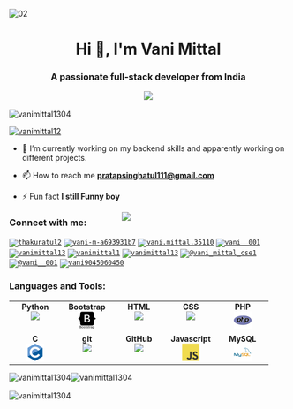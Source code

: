 ![02](https://user-images.githubusercontent.com/98648970/166180404-66f8aa20-eb8d-4234-872f-5cca67b0ccf7.jpg)

<h1 align="center">Hi 👋, I'm Vani Mittal</h1>
<h3 align="center">A passionate full-stack developer from India</h3>
<div id="header" align="center">
  <img src="https://i.pinimg.com/originals/e7/26/c7/e726c74ac081eed50feee1433d12c998.gif" width="100"/>
</div>

<p align="left"> <img src="https://komarev.com/ghpvc/?username=vanimittal1304&label=Profile%20views&color=0e75b6&style=flat" alt="vanimittal1304" /> </p>

<p align="left"> <a href="https://twitter.com/vanimittal12" target="blank"><img src="https://img.shields.io/twitter/follow/vanimittal12?logo=twitter&style=for-the-badge" alt="vanimittal12" /></a> </p>

- 🔭 I’m currently working on my backend skills and apparently working on different projects.

- 📫 How to reach me **pratapsinghatul111@gmail.com**

- ⚡ Fun fact **I still Funny boy**
<div id="header" >
  <img align="right" src="https://res.cloudinary.com/practicaldev/image/fetch/s--2bZIjPGC--/c_limit%2Cf_auto%2Cfl_progressive%2Cq_66%2Cw_880/https://dev-to-uploads.s3.amazonaws.com/i/d4tvukbt5mra37cvwklk.gif" width="300"/>
</div>
<h3 align="left">Connect with me:</h3>
<p align="left">
<code><a href="https://twitter.com/thakuratul_28"><img align="center" src="https://raw.githubusercontent.com/rahuldkjain/github-profile-readme-generator/master/src/images/icons/Social/twitter.svg" alt="thakuratul2" width="30" /></a></code>
<code><a href="https://linkedin.com/in/vani-m-a693931b7" target="blank"><img align="center" src="https://raw.githubusercontent.com/rahuldkjain/github-profile-readme-generator/master/src/images/icons/Social/linked-in-alt.svg" alt="vani-m-a693931b7" height="30" width="30" /></a></code>
<code><a href="https://fb.com/vani.mittal.35110" target="blank"><img align="center" src="https://raw.githubusercontent.com/rahuldkjain/github-profile-readme-generator/master/src/images/icons/Social/facebook.svg" alt="vani.mittal.35110" height="30" width="30" /></a></code>
<code><a href="https://instagram.com/vani__001" target="blank"><img align="center" src="https://raw.githubusercontent.com/rahuldkjain/github-profile-readme-generator/master/src/images/icons/Social/instagram.svg" alt="vani__001" height="30" width="30" /></a></code>
<code><a href="https://dribbble.com/vanimittal13" target="blank"><img align="center" src="https://raw.githubusercontent.com/rahuldkjain/github-profile-readme-generator/master/src/images/icons/Social/dribbble.svg" alt="vanimittal13" height="30" width="30" /></a></code>
<code><a href="https://www.behance.net/vanimittal1" target="blank"><img align="center" src="https://raw.githubusercontent.com/rahuldkjain/github-profile-readme-generator/master/src/images/icons/Social/behance.svg" alt="vanimittal1" height="30" width="30" /></a></code>
<code><a href="https://www.codechef.com/users/vanimittal13" target="blank"><img align="center" src="https://cdn.jsdelivr.net/npm/simple-icons@3.1.0/icons/codechef.svg" alt="vanimittal13" height="30" width="30" /></a></code>
<code><a href="https://www.hackerrank.com/@vani_mittal_cse1" target="blank"><img align="center" src="https://raw.githubusercontent.com/rahuldkjain/github-profile-readme-generator/master/src/images/icons/Social/hackerrank.svg" alt="@vani_mittal_cse1" height="30" width="30" /></a></code>
<code><a href="https://www.hackerearth.com/@vani__001" target="blank"><img align="center" src="https://raw.githubusercontent.com/rahuldkjain/github-profile-readme-generator/master/src/images/icons/Social/hackerearth.svg" alt="@vani__001" height="30" width="30" /></a></code>
<code><a href="https://auth.geeksforgeeks.org/user/vani9045060450" target="blank"><img align="center" src="https://raw.githubusercontent.com/rahuldkjain/github-profile-readme-generator/master/src/images/icons/Social/geeks-for-geeks.svg" alt="vani9045060450" height="30" width="30" /></a></code>
</p>

<h3 align="left">Languages and Tools:</h3>
<table width="320px">
    <tbody>
        <tr valign="top">
            <td width="80px" align="center">
            <span><strong>Python</strong></span><br>
            <a href="https://www.python.org" target="_blank" rel="noreferrer">
            <img height="32px" src="https://cdn.jsdelivr.net/gh/devicons/devicon/icons/python/python-original.svg"></a>
            </td>
            <td width="80px" align="center">
            <span><strong>Bootstrap</strong></span><br>
             <a href="https://getbootstrap.com" target="_blank" rel="noreferrer">
            <img height="32" src="https://raw.githubusercontent.com/devicons/devicon/master/icons/bootstrap/bootstrap-plain-wordmark.svg"></a>
            </td>
            <td width="80px" align="center">
            <span><strong>HTML</strong></span><br>
              <a href="https://www.w3.org/html/" target="_blank" rel="noreferrer">
            <img height="32" src="https://cdn.jsdelivr.net/gh/devicons/devicon/icons/html5/html5-original.svg"></a>
            </td>
            <td width="80px" align="center">
            <span><strong>CSS</strong></span><br>
            <a href="https://www.w3schools.com/css/" target="_blank" rel="noreferrer">
            <img height="32px" src="https://cdn.jsdelivr.net/gh/devicons/devicon/icons/css3/css3-original.svg"></a>
            </td>
            <td width="80px" align="center">
            <span><strong>PHP</strong></span><br>
            <a href="https://www.php.net" target="_blank" rel="noreferrer">
            <img height="32px" src="https://raw.githubusercontent.com/devicons/devicon/master/icons/php/php-original.svg"></a>
            </td>
        </tr>
        <tr valign="top">
            <td width="80px" align="center">
            <span><strong>C</strong></span><br>
            <a href="https://www.cprogramming.com/" target="_blank" rel="noreferrer">
            <img height="32px" src="https://raw.githubusercontent.com/devicons/devicon/master/icons/c/c-original.svg"></a>
            </td>
            <td width="80px" align="center">
            <span><strong>git</strong></span><br>
              <a href="https://git-scm.com/" target="_blank" rel="noreferrer">
            <img height="32px" src="https://cdn.jsdelivr.net/gh/devicons/devicon/icons/git/git-plain.svg"></a>
            </td>
            <td width="80px" align="center">
            <span><strong>GitHub</strong></span><br>
              <a href="https://github.com/vanimittal1304" target="_blank" rel="noreferrer">
            <img height="32px" src="https://cdn.jsdelivr.net/gh/devicons/devicon/icons/github/github-original.svg"></a>
            <td width="80px" align="center">
            <span><strong>Javascript</strong></span><br>
            <a href="https://developer.mozilla.org/en-US/docs/Web/JavaScript" target="_blank" rel="noreferrer">
            <img height="32px" src="https://raw.githubusercontent.com/devicons/devicon/master/icons/javascript/javascript-original.svg"></a>
            </td>
            <td width="80px" align="center">
            <span><strong>MySQL</strong></span><br>
            <a href="https://www.mysql.com/" target="_blank" rel="noreferrer">
            <img height="32px" src="https://raw.githubusercontent.com/devicons/devicon/master/icons/mysql/mysql-original-wordmark.svg"></a>
            </td>
        </tr>
    </tbody>
</table>

<p><img align="left" src="https://github-readme-stats.vercel.app/api/top-langs?username=vanimittal1304&show_icons=true&locale=en&layout=compact&show_icons=true&theme=radical" alt="vanimittal1304" /></p>

<p>&nbsp;<img align="left" src="https://github-readme-stats.vercel.app/api?username=vanimittal1304&show_icons=true&locale=en&show_icons=true&theme=radical" alt="vanimittal1304" /></p>

<p><img align="center" src="https://github-readme-streak-stats.herokuapp.com/?user=vanimittal1304&&show_icons=true&theme=radical" alt="vanimittal1304" /></p>
